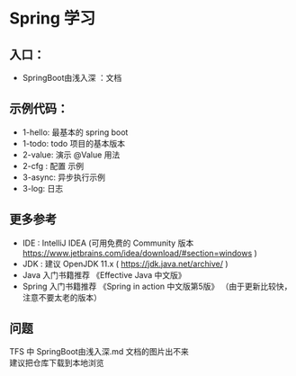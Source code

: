 # Spring 学习



## 入口： 
* SpringBoot由浅入深 ：文档 


## 示例代码：
* 1-hello: 最基本的 spring boot   
* 1-todo: todo 项目的基本版本  
* 2-value: 演示 @Value 用法
* 2-cfg : 配置 示例
* 3-async: 异步执行示例
* 3-log: 日志


## 更多参考
* IDE :  IntelliJ IDEA (可用免费的 Community 版本  https://www.jetbrains.com/idea/download/#section=windows )
* JDK : 建议 OpenJDK 11.x ( https://jdk.java.net/archive/ )
* Java 入门书籍推荐 《Effective Java 中文版》
* Spring 入门书籍推荐 《Spring in action 中文版第5版》 （由于更新比较快，注意不要太老的版本）


## 问题
TFS 中 SpringBoot由浅入深.md 文档的图片出不来  
建议把仓库下载到本地浏览
